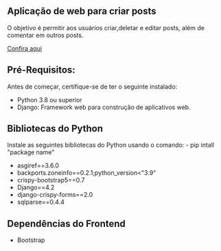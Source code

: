 ## Aplicação de web para criar posts

O objetivo é permitir aos usuários criar,deletar e editar posts, além de comentar em outros posts.

[Confira aqui](https://jh29.pythonanywhere.com/)

## Pré-Requisitos:

Antes de começar, certifique-se de ter o seguinte instalado:

- Python 3.8 ou superior
- Django: Framework web para construção de aplicativos web.

## Bibliotecas do Python

Instale as seguintes bibliotecas do Python usando o comando: - pip intall "package name"
 - asgiref==3.6.0
 - backports.zoneinfo==0.2.1;python_version<"3.9"
 - crispy-bootstrap5==0.7
 - Django==4.2
 - django-crispy-forms==2.0
 - sqlparse==0.4.4
   
## Dependências do Frontend

 - Bootstrap
